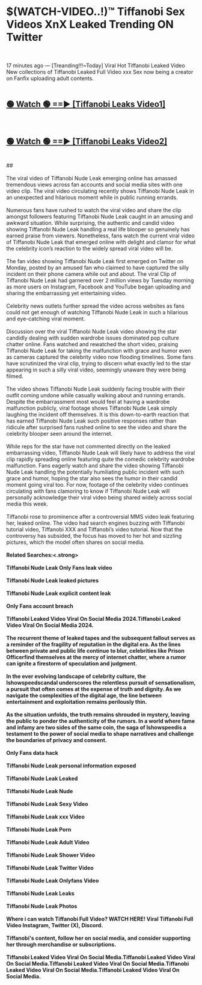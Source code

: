 # $(WATCH-VIDEO..!)™ Tiffanobi Sex Videos XnX Leaked Trending ON Twitter<br>
<br>

17 minutes ago — [Treanding!!!~Today] Viral Hot Tiffanobi Leaked Video New collections of Tiffanobi Leaked Full Video xxx Sex now being a creator on Fanfix uploading adult contents.
<br>
 <br>

##  <a href="https://best2vid.blogspot.com?title=Tiffanobi">🟢 Watch 🟢 ==► [Tiffanobi Leaks Video1]</a><br>
  <br>

##  <a href="https://best2vid.blogspot.com?title=Tiffanobi">🟢 Watch 🟢 ==► [Tiffanobi Leaks Video2]</a><br>
  <br>
  ##
  <br>
  <br>
The viral video of Tiffanobi Nude Leak emerging online has amassed tremendous views across fan accounts and social media sites with one video clip. The viral video circulating recently shows Tiffanobi Nude Leak in an unexpected and hilarious moment while in public running errands.
<br><br>
Numerous fans have rushed to watch the viral video and share the clip amongst followers featuring Tiffanobi Nude Leak caught in an amusing and awkward situation. While surprising, the authentic and candid video showing Tiffanobi Nude Leak handling a real life blooper so genuinely has earned praise from viewers. Nonetheless, fans watch the current viral video of Tiffanobi Nude Leak that emerged online with delight and clamor for what the celebrity icon’s reaction to the widely spread viral video will be.
<br><br>
The fan video showing Tiffanobi Nude Leak first emerged on Twitter on Monday, posted by an amused fan who claimed to have captured the silly incident on their phone camera while out and about. The viral Clip of Tiffanobi Nude Leak had garnered over 2 million views by Tuesday morning as more users on Instagram, Facebook and YouTube began uploading and sharing the embarrassing yet entertaining video.
<br><br>
Celebrity news outlets further spread the video across websites as fans could not get enough of watching Tiffanobi Nude Leak in such a hilarious and eye-catching viral moment.
<br><br>
Discussion over the viral Tiffanobi Nude Leak video showing the star candidly dealing with sudden wardrobe issues dominated pop culture chatter online. Fans watched and rewatched the short video, praising Tiffanobi Nude Leak for taking the malfunction with grace and humor even as cameras captured the celebrity video now flooding timelines. Some fans have scrutinized the viral clip, trying to discern what exactly led to the star appearing in such a silly viral video, seemingly unaware they were being filmed.
<br><br>
The video shows Tiffanobi Nude Leak suddenly facing trouble with their outfit coming undone while casually walking about and running errands. Despite the embarrassment most would feel at having a wardrobe malfunction publicly, viral footage shows Tiffanobi Nude Leak simply laughing the incident off themselves. It is this down-to-earth reaction that has earned Tiffanobi Nude Leak such positive responses rather than ridicule after surprised fans rushed online to see the video and share the celebrity blooper seen around the internet.
<br><br>
While reps for the star have not commented directly on the leaked embarrassing video, Tiffanobi Nude Leak will likely have to address the viral clip rapidly spreading online featuring quite the comedic celebrity wardrobe malfunction. Fans eagerly watch and share the video showing Tiffanobi Nude Leak handling the potentially humiliating public incident with such grace and humor, hoping the star also sees the humor in their candid moment going viral too. For now, footage of the celebrity video continues circulating with fans clamoring to know if Tiffanobi Nude Leak will personally acknowledge their viral video being shared widely across social media this week.
<br><br>
Tiffanobi rose to prominence after a controversial MMS video leak featuring her, leaked online. The video had search engines buzzing with Tiffanobi tutorial video, Tiffanobi XXX and Tiffanobi’s video tutorial. Now that the controversy has subsided, the focus has moved to her hot and sizzling pictures, which the model often shares on social media.
<br><br>
<strong>Related Searches:<.strong>
<br><br>
Tiffanobi Nude Leak Only Fans leak video
<br><br>
Tiffanobi Nude Leak leaked pictures
<br><br>
Tiffanobi Nude Leak explicit content leak
<br><br>
Only Fans account breach
<br><br>
Tiffanobi Leaked Video Viral On Social Media 2024.Tiffanobi Leaked Video Viral On Social Media 2024.
<br><br>
The recurrent theme of leaked tapes and the subsequent fallout serves as a reminder of the fragility of reputation in the digital era. As the lines between private and public life continue to blur, celebrities like Prison Officerfind themselves at the mercy of internet chatter, where a rumor can ignite a firestorm of speculation and judgment.
<br><br>
In the ever evolving landscape of celebrity culture, the Ishowspeedscandal underscores the relentless pursuit of sensationalism, a pursuit that often comes at the expense of truth and dignity. As we navigate the complexities of the digital age, the line between entertainment and exploitation remains perilously thin.
<br><br>
As the situation unfolds, the truth remains shrouded in mystery, leaving the public to ponder the authenticity of the rumors. In a world where fame and infamy are two sides of the same coin, the saga of Ishowspeedis a testament to the power of social media to shape narratives and challenge the boundaries of privacy and consent.
<br><br>
Only Fans data hack
<br><br>
Tiffanobi Nude Leak personal information exposed
<br><br>
Tiffanobi Nude Leak Leaked
<br><br>
Tiffanobi Nude Leak Nude
<br><br>
Tiffanobi Nude Leak Sexy Video
<br><br>
Tiffanobi Nude Leak xxx Video
<br><br>
Tiffanobi Nude Leak Porn
<br><br>
Tiffanobi Nude Leak Adult Video
<br><br>
Tiffanobi Nude Leak Shower Video
<br><br>
Tiffanobi Nude Leak Twitter Video
<br><br>
Tiffanobi Nude Leak Onlyfans Video
<br><br>
Tiffanobi Nude Leak Leaks
<br><br>
Tiffanobi Nude Leak Photos
<br><br>
Where i can watch Tiffanobi Full Video? WATCH HERE! Viral Tiffanobi Full Video Instagram, Twitter (X), Discord.
<br><br>
Tiffanobi's content, follow her on social media, and consider supporting her through merchandise or subscriptions.
<br><br>
Tiffanobi Leaked Video Viral On Social Media.Tiffanobi Leaked Video Viral On Social Media.Tiffanobi Leaked Video Viral On Social Media.Tiffanobi Leaked Video Viral On Social Media.Tiffanobi Leaked Video Viral On Social Media.